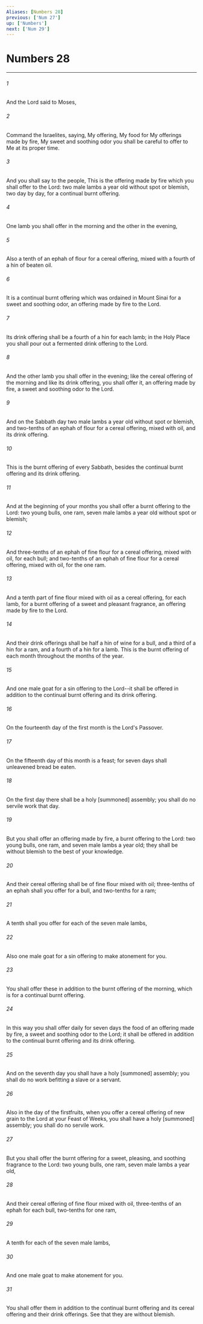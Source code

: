 ```yaml
---
Aliases: [Numbers 28]
previous: ['Num 27']
up: ['Numbers']
next: ['Num 29']
---
```

# Numbers 28

***

###### 1 

And the Lord said to Moses, 

###### 2 

Command the Israelites, saying, My offering, My food for My offerings made by fire, My sweet and soothing odor you shall be careful to offer to Me at its proper time. 

###### 3 

And you shall say to the people, This is the offering made by fire which you shall offer to the Lord: two male lambs a year old without spot or blemish, two day by day, for a continual burnt offering. 

###### 4 

One lamb you shall offer in the morning and the other in the evening, 

###### 5 

Also a tenth of an ephah of flour for a cereal offering, mixed with a fourth of a hin of beaten oil. 

###### 6 

It is a continual burnt offering which was ordained in Mount Sinai for a sweet and soothing odor, an offering made by fire to the Lord. 

###### 7 

Its drink offering shall be a fourth of a hin for each lamb; in the Holy Place you shall pour out a fermented drink offering to the Lord. 

###### 8 

And the other lamb you shall offer in the evening; like the cereal offering of the morning and like its drink offering, you shall offer it, an offering made by fire, a sweet and soothing odor to the Lord. 

###### 9 

And on the Sabbath day two male lambs a year old without spot or blemish, and two-tenths of an ephah of flour for a cereal offering, mixed with oil, and its drink offering. 

###### 10 

This is the burnt offering of every Sabbath, besides the continual burnt offering and its drink offering. 

###### 11 

And at the beginning of your months you shall offer a burnt offering to the Lord: two young bulls, one ram, seven male lambs a year old without spot or blemish; 

###### 12 

And three-tenths of an ephah of fine flour for a cereal offering, mixed with oil, for each bull; and two-tenths of an ephah of fine flour for a cereal offering, mixed with oil, for the one ram. 

###### 13 

And a tenth part of fine flour mixed with oil as a cereal offering, for each lamb, for a burnt offering of a sweet and pleasant fragrance, an offering made by fire to the Lord. 

###### 14 

And their drink offerings shall be half a hin of wine for a bull, and a third of a hin for a ram, and a fourth of a hin for a lamb. This is the burnt offering of each month throughout the months of the year. 

###### 15 

And one male goat for a sin offering to the Lord--it shall be offered in addition to the continual burnt offering and its drink offering. 

###### 16 

On the fourteenth day of the first month is the Lord's Passover. 

###### 17 

On the fifteenth day of this month is a feast; for seven days shall unleavened bread be eaten. 

###### 18 

On the first day there shall be a holy [summoned] assembly; you shall do no servile work that day. 

###### 19 

But you shall offer an offering made by fire, a burnt offering to the Lord: two young bulls, one ram, and seven male lambs a year old; they shall be without blemish to the best of your knowledge. 

###### 20 

And their cereal offering shall be of fine flour mixed with oil; three-tenths of an ephah shall you offer for a bull, and two-tenths for a ram; 

###### 21 

A tenth shall you offer for each of the seven male lambs, 

###### 22 

Also one male goat for a sin offering to make atonement for you. 

###### 23 

You shall offer these in addition to the burnt offering of the morning, which is for a continual burnt offering. 

###### 24 

In this way you shall offer daily for seven days the food of an offering made by fire, a sweet and soothing odor to the Lord; it shall be offered in addition to the continual burnt offering and its drink offering. 

###### 25 

And on the seventh day you shall have a holy [summoned] assembly; you shall do no work befitting a slave or a servant. 

###### 26 

Also in the day of the firstfruits, when you offer a cereal offering of new grain to the Lord at your Feast of Weeks, you shall have a holy [summoned] assembly; you shall do no servile work. 

###### 27 

But you shall offer the burnt offering for a sweet, pleasing, and soothing fragrance to the Lord: two young bulls, one ram, seven male lambs a year old, 

###### 28 

And their cereal offering of fine flour mixed with oil, three-tenths of an ephah for each bull, two-tenths for one ram, 

###### 29 

A tenth for each of the seven male lambs, 

###### 30 

And one male goat to make atonement for you. 

###### 31 

You shall offer them in addition to the continual burnt offering and its cereal offering and their drink offerings. See that they are without blemish.
